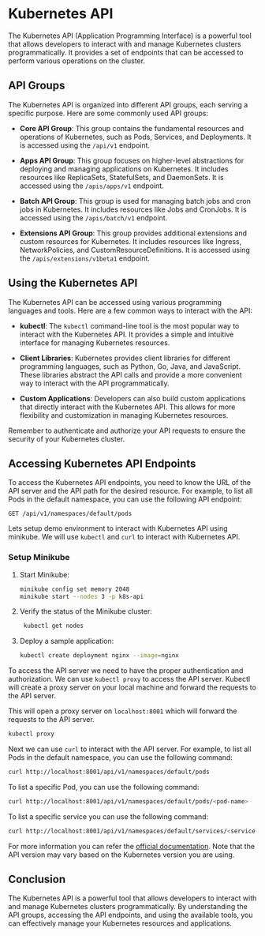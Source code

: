 # Kubernetes API

The Kubernetes API (Application Programming Interface) is a powerful tool that allows developers to interact with and manage Kubernetes clusters programmatically. It provides a set of endpoints that can be accessed to perform various operations on the cluster.

## API Groups

The Kubernetes API is organized into different API groups, each serving a specific purpose. Here are some commonly used API groups:

- **Core API Group**: This group contains the fundamental resources and operations of Kubernetes, such as Pods, Services, and Deployments. It is accessed using the `/api/v1` endpoint.

- **Apps API Group**: This group focuses on higher-level abstractions for deploying and managing applications on Kubernetes. It includes resources like ReplicaSets, StatefulSets, and DaemonSets. It is accessed using the `/apis/apps/v1` endpoint.

- **Batch API Group**: This group is used for managing batch jobs and cron jobs in Kubernetes. It includes resources like Jobs and CronJobs. It is accessed using the `/apis/batch/v1` endpoint.

- **Extensions API Group**: This group provides additional extensions and custom resources for Kubernetes. It includes resources like Ingress, NetworkPolicies, and CustomResourceDefinitions. It is accessed using the `/apis/extensions/v1beta1` endpoint.

## Using the Kubernetes API

The Kubernetes API can be accessed using various programming languages and tools. Here are a few common ways to interact with the API:

- **kubectl**: The `kubectl` command-line tool is the most popular way to interact with the Kubernetes API. It provides a simple and intuitive interface for managing Kubernetes resources.

- **Client Libraries**: Kubernetes provides client libraries for different programming languages, such as Python, Go, Java, and JavaScript. These libraries abstract the API calls and provide a more convenient way to interact with the API programmatically.

- **Custom Applications**: Developers can also build custom applications that directly interact with the Kubernetes API. This allows for more flexibility and customization in managing Kubernetes resources.

Remember to authenticate and authorize your API requests to ensure the security of your Kubernetes cluster.

## Accessing Kubernetes API Endpoints

To access the Kubernetes API endpoints, you need to know the URL of the API server and the API path for the desired resource. For example, to list all Pods in the default namespace, you can use the following API endpoint:

```
GET /api/v1/namespaces/default/pods
```

Lets setup demo environment to interact with Kubernetes API using minikube. We will use `kubectl` and `curl` to interact with Kubernetes API.

### Setup Minikube

1. Start Minikube:

   ```bash
   minikube config set memory 2048
   minikube start --nodes 3 -p k8s-api
   ```	

2. Verify the status of the Minikube cluster:

   ```bash
    kubectl get nodes
    ```

3. Deploy a sample application:

   ```bash
   kubectl create deployment nginx --image=nginx
   ```

To access the API server we need to have the proper authentication and authorization. We can use `kubectl proxy` to access the API server. Kubectl will create a proxy server on your local machine and forward the requests to the API server.

This will open a proxy server on `localhost:8001` which will forward the requests to the API server.

```bash
kubectl proxy
```

Next we can use `curl` to interact with the API server. For example, to list all Pods in the default namespace, you can use the following command:

```bash
curl http://localhost:8001/api/v1/namespaces/default/pods
```

To list a specific Pod, you can use the following command:

```bash
curl http://localhost:8001/api/v1/namespaces/default/pods/<pod-name>
```
To list a specific service you can use the following command:

```bash
curl http://localhost:8001/api/v1/namespaces/default/services/<service-name>
```

For more information you can refer the [official documentation](https://kubernetes.io/docs/reference/generated/kubernetes-api/v1.31/). Note that the API version may vary based on the Kubernetes version you are using.

## Conclusion

The Kubernetes API is a powerful tool that allows developers to interact with and manage Kubernetes clusters programmatically. By understanding the API groups, accessing the API endpoints, and using the available tools, you can effectively manage your Kubernetes resources and applications.

